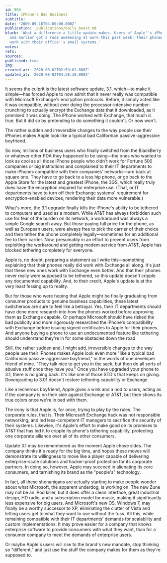 ```yaml
---
id: 990
title: iPhone's Bad Business
subtitle: 
date: '2009-09-18T04:00:00.000Z'
publication: _publications/daily_beast.md
blurb: 'What a difference a little update makes. Users of Apple''s iPhone models 3G
  and earlier got a rude awakening at work this past week: Their phones no longer
  work with their office''s email systems.'
notes: 
refs: 
sources: 
published: true
img: 
created_at: '2020-08-02T02:59:01.000Z'
updated_at: '2020-08-02T04:28:38.000Z'
---
```

It seems the culprit is the latest software update, 3.1, which—to make it simple—has forced Apple to now admit that it never really was compatible with Microsoft Exchange's encryption protocols. Before, it simply acted like it was compatible, without ever doing the processor-intensive number-crunching to actually encrypt the Exchange data that it downloaded, as it promised it was doing. The iPhone worked with Exchange, that much is true. But it did so by pretending to do something it couldn't. Or now won't.

The rather sudden and irreversible changes to the way people use their iPhones makes Apple look like a typical bad Californian passive-aggressive boyfriend.

So now, millions of business users who finally switched from the BlackBerry or whatever other PDA they happened to be using—the ones who wanted to look as cool as all those iPhone people who didn't work for Fortune 500 companies or big institutions and complained to their IT departments to make iPhones compatible with their companies' networks—are back at square one. They have to go back to a less hip phone, or go back to the Apple Store for the latest and greatest iPhone, the 3GS, which really truly does have the encryption required for enterprise use. (That, or IT departments have to turn off their Exchange systems' requirement for encryption-enabled devices, rendering their data more vulnerable.)

What's more, the 3.1 upgrade finally kills the iPhone's ability to be tethered to computers and used as a modem. While AT&T has always forbidden such use for fear of the burden on its network, a workaround was always a simple Google search away. But those paying full price for the phone, as well as European users, were always free to pick the carrier of their choice and then tether the phone completely legally—sometimes for an additional fee to their carrier. Now, presumably in an effort to prevent users from exploiting the workaround and getting modem service from AT&T, Apple has blocked tethering completely for everyone.

Apple is, no doubt, preparing a statement as I write this—something explaining that their phones really did work with Exchange all along. It's just that these new ones work with Exchange even *better*. And that their phones never really were supposed to be tethered, so this update doesn't cripple any documented capability. And, to their credit, Apple's update is at the very least fessing up to reality.

But for those who were hoping that Apple might be finally graduating from consumer products to genuine business capabilities, these latest switcheroos are sure to feel like a betrayal. Yes, their IT departments should have done more research into how the phones worked before approving them as Exchange capable. Or perhaps Microsoft should have risked the bad publicity and more rigorously researched the iPhone's compatibility with Exchange before issuing signed certificates to Apple for their phones. And anyone buying a phone to use an undocumented feature like tethering should understand they're in for some obstacles down the road.

Still, the rather sudden and, I might add, irreversible changes to the way people use their iPhones makes Apple look even more "like a typical bad Californian passive-aggressive boyfriend," in the words of one developer friend of mine. "They talk nice to get you in the sack, but then do all sorts of abusive stuff once they have you." Once you have upgraded your phone to 3.1, there is no going back. It's like one of those STD's that keeps on giving. Downgrading to 3.01 doesn't restore tethering capability or Exchange.

Like a lecherous boyfriend, Apple gives a wink and a nod to users, acting as if the company is on their side against Exchange or AT&T, but then shows its true colors once we're in bed with them.

The irony is that Apple is, for once, trying to play by the rules. The corporate rules, that is. Their Microsoft Exchange hack was not responsible networking, and led less-competent IT managers to sacrifice the security of their systems. Likewise, it's Apple's effort to make good on its promises to AT&T that has led it to cripple its phone's tethering capability, protecting one corporate alliance over all of its other consumers.

Update 3.1 may be remembered as the moment Apple chose sides. The company thinks it's ready for the big time, and hopes these moves will demonstrate its willingness to move like a player capable of delivering enterprise-scale solutions and hacker-proof protection for its corporate partners. In doing so, however, Apple may succeed in alienating its core consumers, and tarnishing its brand as the "people's" technology.

In fact, all these shenanigans are actually starting to make people wonder about what Microsoft, the apparent underdog, is working on. The new Zune may not be an iPod killer, but it does offer a clean interface, great industrial design, HD radio, and a subscription model for music, making it significantly less expensive for big users. And Microsoft's new OS, Windows 7, may finally be a worthy successor to XP, eliminating the clutter of Vista and letting users get to what they want to use without the fuss. All this, while remaining compatible with their IT departments' demands for scalability and custom implementations. It may prove easier for a company that knows enterprise software to provide consumers with what they want, than for a consumer company to meet the demands of enterprise users.

Or maybe Apple's users will rise to the brand's new mandate, stop thinking so "different," and just use the stuff the company makes for them as they're supposed to.
